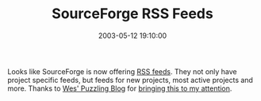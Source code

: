 ﻿---
layout: post
title: "SourceForge RSS Feeds"
comments: false
date: 2003-05-12 19:10:00
categories:
 - Technology
subtext-id: 9b1c64ff-d813-4359-988d-f8921fe2e39a
alias: /blog/SourceForge-RSS-Feeds.aspx
---


Looks like SourceForge is now offering [RSS feeds](http://sourceforge.net/docman/display_doc.php?docid=15483&group_id=1). They not only have project specific feeds, but feeds for new projects, most active projects and more. Thanks to [Wes' Puzzling Blog](http://dotnetweblogs.com/whaggard/) for [bringing this to my attention](http://dotnetweblogs.com/whaggard/posts/6952.aspx).
